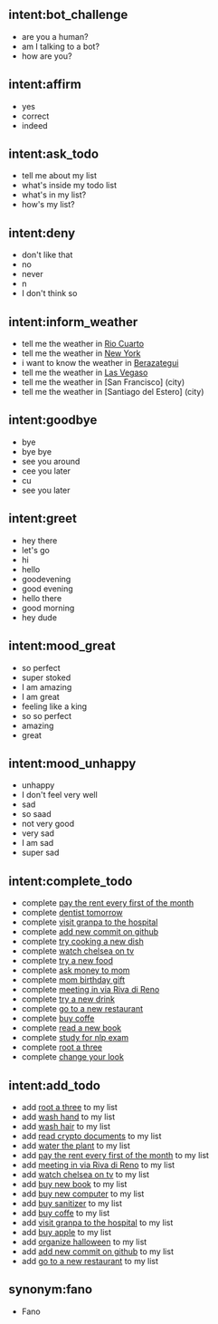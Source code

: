 ## intent:bot_challenge
- are you a human?
- am I talking to a bot?
- how are you?

## intent:affirm
- yes
- correct
- indeed

## intent:ask_todo
- tell me about my list
- what's inside my todo list
- what's in my list?
- how's my list?

## intent:deny
- don't like that
- no
- never
- n
- I don't think so

## intent:inform_weather
- tell me the weather in [Rio Cuarto](city)
- tell me the weather in [New York](city)
- i want to know the weather in [Berazategui](city)
- tell me the weather in [Las Vegaso](city)
- tell me the weather in [San Francisco] (city)
- tell me the weather in [Santiago del Estero] (city)

## intent:goodbye
- bye
- bye bye
- see you around
- cee you later
- cu
- see you later

## intent:greet
- hey there
- let's go
- hi
- hello
- goodevening
- good evening
- hello there
- good morning
- hey dude

## intent:mood_great
- so perfect
- super stoked
- I am amazing
- I am great
- feeling like a king
- so so perfect
- amazing
- great

## intent:mood_unhappy
- unhappy
- I don't feel very well
- sad
- so saad
- not very good
- very sad
- I am sad
- super sad

## intent:complete_todo
- complete [pay the rent every first of the month](task)
- complete [dentist tomorrow](task)
- complete [visit granpa to the hospital](task)
- complete [add new commit on github](task)
- complete [try cooking a new dish](task)
- complete [watch chelsea on tv](task)
- complete [try a new food](task)
- complete [ask money to mom](task)
- complete [mom birthday gift](task)
- complete [meeting in via Riva di Reno](task)
- complete [try a new drink](task)
- complete [go to a new restaurant](task)
- complete [buy coffe](task)
- complete [read a new book](task)
- complete [study for nlp exam](task)
- complete [root a three](task)
- complete [change your look ](task)

## intent:add_todo
- add [root a three](task) to my list
- add [wash hand](task) to my list
- add [wash hair](task) to my list
- add [read crypto documents](task) to my list
- add [water the plant](task) to my list
- add [pay the rent every first of the month](task) to my list
- add [meeting in via Riva di Reno](task) to my list
- add [watch chelsea on tv](task) to my list
- add [buy new book](task) to my list
- add [buy new computer](task) to my list
- add [buy sanitizer](task) to my list
- add [buy coffe](task) to my list
- add [visit granpa to the hospital](task) to my list
- add [buy apple](task) to my list
- add [organize halloween](task) to my list
- add [add new commit on github](task) to my list
- add [go to a new restaurant](task) to my list

## synonym:fano
- Fano
